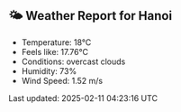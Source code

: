 <!-- WEATHER-START -->
## 🌤 Weather Report for Hanoi

- Temperature: 18°C
- Feels like: 17.76°C
- Conditions: overcast clouds
- Humidity: 73%
- Wind Speed: 1.52 m/s

Last updated: 2025-02-11 04:23:16 UTC
<!-- WEATHER-END -->
